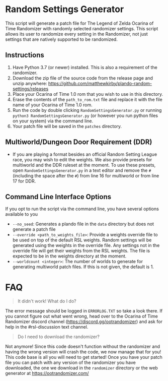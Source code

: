 # Random Settings Generator
This script will generate a patch file for The Legend of Zelda Ocarina of Time Randomizer with randomly selected randomizer settings.
This script allows its user to randomize every setting in the Randomizer, not just settings that are natively supported to be randomized.

## Instructions
1. Have Python 3.7 (or newer) installed. This is also a requirement of the randomizer.
2. Download the zip file of the source code from the release page and unzip anywhere: https://github.com/matthewkirby/plando-random-settings/releases
3. Place your Ocarina of Time 1.0 rom that you wish to use in this directory.
4. Erase the contents of the `path_to_rom.txt` file and replace it with the file name of your Ocarina of Time 1.0 rom.
5. Run the code by double clicking `RandomSettingsGenerator.py` or running `python3 RandomSettingsGenerator.py` (or however you run python files on your system) via the command line.
6. Your patch file will be saved in the `patches` directory.

## Multiworld/Dungeon Door Requirement (DDR)
- If you are playing a format besides an official Random Setting League race, you may wish to edit the weights. We also provide presets for multiworld and the DDR ruleset at the moment. To use these presets, open `RandomSettingsGenerator.py` in a text editor and remove the `# ` (including the space after the `#`) from line 16 for multiworld or from line 17 for DDR.

## Command Line Interface Options
If you opt to run the script via the command line, you have several options available to you
- `--no_seed`: Generates a plando file in the `data` directory but does not generate a patch file
- `--override <path_to_weights_file>`: Provide a weights override file to be used on top of the default RSL weights. Random settings will be generated using the weights in the override file. Any settings not in the override file will get their weights from the RSL weights. The file is expected to be in the weights directory at the moment.
- `--worldcount <integer>`: The number of worlds to generate for generating multiworld patch files. If this is not given, the default is 1.

# FAQ
> It didn't work! What do I do?

The error message should be logged in `ERRORLOG.TXT` so take a look there. If you cannot figure out what went wrong, head over to the Ocarina of Time Randomizer discord channel (https://discord.gg/ootrandomizer) and ask for help in the #rsl-discussion text channel.


> Do I need to download the randomizer?

Not anymore! Since this code doesn't function without the randomizer and having the wrong version will crash the code, we now manage that for you! This code base is all you will need to get started! Once you have your patch file you can patch with any version of the randomizer you have downloaded, the one we download in the `randomizer` directory or the web generator at https://ootrandomizer.com/